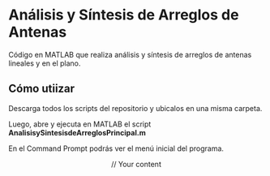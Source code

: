 # Análisis y Síntesis de Arreglos de Antenas
Código en MATLAB que realiza análisis y síntesis de arreglos de antenas lineales y en el plano.

## Cómo utiizar

Descarga todos los scripts del repositorio y ubicalos en una misma carpeta.

Luego, abre y ejecuta en MATLAB el script **AnalisisySintesisdeArreglosPrincipal.m**

En el Command Prompt podrás ver el menú inicial del programa.

<p align="center">
// Your content
</p>
